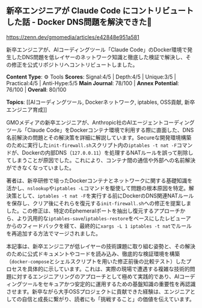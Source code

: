 ## 新卒エンジニアが Claude Code にコントリビュートした話 - Docker DNS問題を解決できた🎊

https://zenn.dev/gmomedia/articles/e42848e951a581

新卒エンジニアが、AIコーディングツール「Claude Code」のDocker環境で発生したDNS問題を低レイヤーのネットワーク知識と徹底した検証で解決し、その修正を公式リポジトリへコントリビュートしました。

**Content Type**: ⚙️ Tools
**Scores**: Signal:4/5 | Depth:4/5 | Unique:3/5 | Practical:4/5 | Anti-Hype:5/5
**Main Journal**: 78/100 | **Annex Potential**: 76/100 | **Overall**: 80/100

**Topics**: [[AIコーディングツール, Dockerネットワーク, iptables, OSS貢献, 新卒エンジニア育成]]

GMOメディアの新卒エンジニアが、Anthropic社のAIエージェントコーディングツール「Claude Code」をDockerコンテナ環境で利用する際に直面した、DNS名前解決の問題とその解決策を詳細に解説しています。Secureな開発環境構築のために実行した`init-firewall.sh`スクリプト内の`iptables -t nat -F`コマンドが、Dockerの内部DNS（`127.0.0.11`）を処理するNATルールを誤って削除してしまうことが原因でした。これにより、コンテナ間の通信や外部への名前解決ができなくなっていました。

著者は、新卒研修で培ったDockerコンテナとネットワークに関する基礎知識を活かし、`nslookup`や`iptables -L`コマンドを駆使して問題の根本原因を特定。解決策として、`iptables -t nat -F`を実行する前にDockerのDNS関連NATルールを保存し、クリア後にそれらを復元する`init-firewall.sh`への修正を提案しました。この修正は、特定のEphemeralポートを抽出し復元するアプローチから、より汎用的な`iptables-save`/`iptables-restore`をベースにしたレビューアからのフィードバックを経て、最終的に`xargs -L 1 iptables -t nat`でルールを再追加する方法でマージされました。

本記事は、新卒エンジニアが低レイヤーの技術課題に取り組む姿勢と、その解決のために公式ドキュメントやコードを読み込み、徹底的な検証環境を構築（`docker-compose`とシェルスクリプトを用いた修正前後の比較テスト）したプロセスを具体的に示しています。これは、実際の現場で遭遇する複雑な技術的問題に対するエンジニアリングのアプローチとして極めて実践的であり、AIコーディングツールをセキュアかつ安定的に運用するための基盤知識の重要性を再認識させます。新卒ながら大手OSSプロジェクトに貢献できた経験は、エンジニアとしての自信と成長に繋がり、読者にも「挑戦すること」の価値を伝えています。